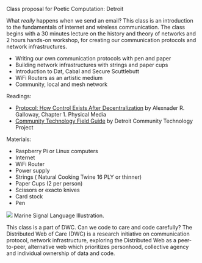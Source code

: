 Class proposal for Poetic Computation: Detroit 

What *really* happens when we send an email? This class is an introduction to the fundamentals of internet and wireless communication. The class begins with a 30 minutes lecture on the history and theory of networks and 2 hours hands-on workshop, for creating our communication protocols and network infrastructures. 

- Writing our own communication protocols with pen and paper
- Building network infrastructures with strings and paper cups
- Introduction to Dat, Cabal and Secure Scuttlebutt 
- WiFi Routers as an artistic medium 
- Community, local and mesh network 

Readings:

- [Protocol: How Control Exists After Decentralization](https://mitpress.mit.edu/books/protocol) by Alexnader R. Galloway, Chapter 1. Physical Media
- [Community Technology Field Guide](http://communitytechnology.github.io/) by Detroit Community Technology Project 

Materials:
- Raspberry Pi or Linux computers 
- Internet 
- WiFi Router
- Power supply
- Strings ( Natural Cooking Twine 16 PLY or thinner) 
- Paper Cups (2 per person) 
- Scissors or exacto knives 
- Card stock 
- Pen 

![](https://flagexpressions.files.wordpress.com/2010/03/semaphore-flag-codes3.jpg?w=584&zoom=2) 
Marine Signal Language Illustration. 

This class is a part of DWC. Can we code to care and code carefully? The Distributed Web of Care (DWC) is a research initiative on communication protocol, network infrastructure, exploring the Distributed Web as a peer-to-peer, alternative web which prioritizes personhood, collective agency and individual ownership of data and code. 
